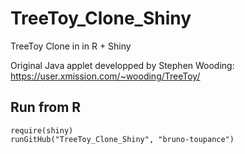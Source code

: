 # TreeToy_Clone_Shiny
TreeToy Clone in in R + Shiny

Original Java applet developped by Stephen Wooding: https://user.xmission.com/~wooding/TreeToy/

## Run from R
```{r }
require(shiny)
runGitHub("TreeToy_Clone_Shiny", "bruno-toupance")
```
